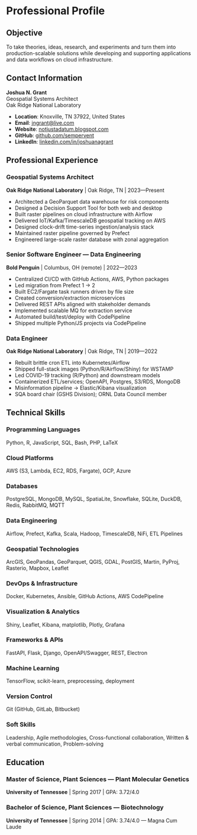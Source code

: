 # Professional Profile

## Objective

To take theories, ideas, research, and experiments and turn them into production-scalable solutions while developing and supporting applications and data workflows on cloud infrastructure.

## Contact Information

**Joshua N. Grant**  
Geospatial Systems Architect  
Oak Ridge National Laboratory

- **Location**: Knoxville, TN 37922, United States
- **Email**: [jngrant@live.com](mailto:jngrant@live.com)
- **Website**: [notjustadatum.blogspot.com](https://notjustadatum.blogspot.com)
- **GitHub**: [github.com/sempervent](https://github.com/sempervent)
- **LinkedIn**: [linkedin.com/in/joshuanagrant](https://linkedin.com/in/joshuanagrant)

## Professional Experience

### Geospatial Systems Architect
**Oak Ridge National Laboratory** | Oak Ridge, TN | 2023—Present

- Architected a GeoParquet data warehouse for risk components
- Designed a Decision Support Tool for both web and desktop
- Built raster pipelines on cloud infrastructure with Airflow
- Delivered IoT/Kafka/TimescaleDB geospatial tracking on AWS
- Designed clock-drift time-series ingestion/analysis stack
- Maintained raster pipeline governed by Prefect
- Engineered large-scale raster database with zonal aggregation

### Senior Software Engineer — Data Engineering
**Bold Penguin** | Columbus, OH (remote) | 2022—2023

- Centralized CI/CD with GitHub Actions, AWS, Python packages
- Led migration from Prefect 1 → 2
- Built EC2/Fargate task runners driven by file size
- Created conversion/extraction microservices
- Delivered REST APIs aligned with stakeholder demands
- Implemented scalable MQ for extraction service
- Automated build/test/deploy with CodePipeline
- Shipped multiple Python/JS projects via CodePipeline

### Data Engineer
**Oak Ridge National Laboratory** | Oak Ridge, TN | 2019—2022

- Rebuilt brittle cron ETL into Kubernetes/Airflow
- Shipped full-stack images (Python/R/Airflow/Shiny) for WSTAMP
- Led COVID-19 tracking (R/Python) and downstream models
- Containerized ETL/services; OpenAPI, Postgres, S3/RDS, MongoDB
- Misinformation pipeline → Elastic/Kibana visualization
- SQA board chair (GSHS Division); ORNL Data Council member

## Technical Skills

### Programming Languages
Python, R, JavaScript, SQL, Bash, PHP, LaTeX

### Cloud Platforms
AWS (S3, Lambda, EC2, RDS, Fargate), GCP, Azure

### Databases
PostgreSQL, MongoDB, MySQL, SpatiaLite, Snowflake, SQLite, DuckDB, Redis, RabbitMQ, MQTT

### Data Engineering
Airflow, Prefect, Kafka, Scala, Hadoop, TimescaleDB, NiFi, ETL Pipelines

### Geospatial Technologies
ArcGIS, GeoPandas, GeoParquet, QGIS, GDAL, PostGIS, Martin, PyProj, Rasterio, Mapbox, Leaflet

### DevOps & Infrastructure
Docker, Kubernetes, Ansible, GitHub Actions, AWS CodePipeline

### Visualization & Analytics
Shiny, Leaflet, Kibana, matplotlib, Plotly, Grafana

### Frameworks & APIs
FastAPI, Flask, Django, OpenAPI/Swagger, REST, Electron

### Machine Learning
TensorFlow, scikit-learn, preprocessing, deployment

### Version Control
Git (GitHub, GitLab, Bitbucket)

### Soft Skills
Leadership, Agile methodologies, Cross-functional collaboration, Written & verbal communication, Problem-solving

## Education

### Master of Science, Plant Sciences — Plant Molecular Genetics
**University of Tennessee** | Spring 2017 | GPA: 3.72/4.0

### Bachelor of Science, Plant Sciences — Biotechnology
**University of Tennessee** | Spring 2014 | GPA: 3.74/4.0 — Magna Cum Laude
